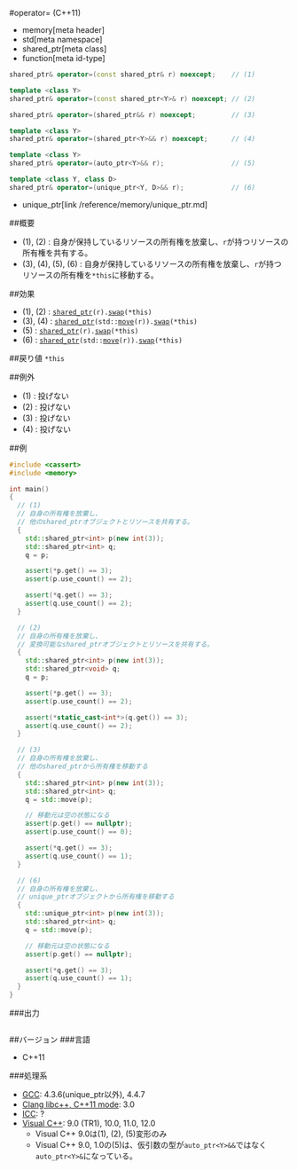 #operator= (C++11)
* memory[meta header]
* std[meta namespace]
* shared_ptr[meta class]
* function[meta id-type]

```cpp
shared_ptr& operator=(const shared_ptr& r) noexcept;    // (1)

template <class Y>
shared_ptr& operator=(const shared_ptr<Y>& r) noexcept; // (2)

shared_ptr& operator=(shared_ptr&& r) noexcept;         // (3)

template <class Y>
shared_ptr& operator=(shared_ptr<Y>&& r) noexcept;      // (4)

template <class Y>
shared_ptr& operator=(auto_ptr<Y>&& r);                 // (5)

template <class Y, class D>
shared_ptr& operator=(unique_ptr<Y, D>&& r);            // (6)
```
* unique_ptr[link /reference/memory/unique_ptr.md]

##概要
- (1), (2) : 自身が保持しているリソースの所有権を放棄し、`r`が持つリソースの所有権を共有する。
- (3), (4), (5), (6) : 自身が保持しているリソースの所有権を放棄し、`r`が持つリソースの所有権を`*this`に移動する。


##効果
- (1), (2) : [`shared_ptr`](./op_constructor.md)`(r).`[`swap`](./swap.md)`(*this)`
- (3), (4) : [`shared_ptr`](./op_constructor.md)`(std::`[`move`](/reference/utility/move.md)`(r)).`[`swap`](./swap.md)`(*this)`
- (5) : [`shared_ptr`](./op_constructor.md)`(r).`[`swap`](./swap.md)`(*this)`
- (6) : [`shared_ptr`](./op_constructor.md)`(std::`[`move`](/reference/utility/move.md)`(r)).`[`swap`](./swap.md)`(*this)`


##戻り値
`*this`


##例外
- (1) : 投げない
- (2) : 投げない
- (3) : 投げない
- (4) : 投げない


##例
```cpp
#include <cassert>
#include <memory>

int main()
{
  // (1)
  // 自身の所有権を放棄し、
  // 他のshared_ptrオブジェクトとリソースを共有する。
  {
    std::shared_ptr<int> p(new int(3));
    std::shared_ptr<int> q;
    q = p;

    assert(*p.get() == 3);
    assert(p.use_count() == 2);

    assert(*q.get() == 3);
    assert(q.use_count() == 2);
  }

  // (2)
  // 自身の所有権を放棄し、
  // 変換可能なshared_ptrオブジェクトとリソースを共有する。
  {
    std::shared_ptr<int> p(new int(3));
    std::shared_ptr<void> q;
    q = p;

    assert(*p.get() == 3);
    assert(p.use_count() == 2);

    assert(*static_cast<int*>(q.get()) == 3);
    assert(q.use_count() == 2);
  }

  // (3)
  // 自身の所有権を放棄し、
  // 他のshared_ptrから所有権を移動する
  {
    std::shared_ptr<int> p(new int(3));
    std::shared_ptr<int> q;
    q = std::move(p);

    // 移動元は空の状態になる
    assert(p.get() == nullptr);
    assert(p.use_count() == 0);

    assert(*q.get() == 3);
    assert(q.use_count() == 1);
  }

  // (6)
  // 自身の所有権を放棄し、
  // unique_ptrオブジェクトから所有権を移動する
  {
    std::unique_ptr<int> p(new int(3));
    std::shared_ptr<int> q;
    q = std::move(p);

    // 移動元は空の状態になる
    assert(p.get() == nullptr);

    assert(*q.get() == 3);
    assert(q.use_count() == 1);
  }
}
```

###出力
```
```

##バージョン
###言語
- C++11

###処理系
- [GCC](/implementation.md#gcc): 4.3.6(unique_ptr以外), 4.4.7
- [Clang libc++, C++11 mode](/implementation.md#clang): 3.0
- [ICC](/implementation.md#icc): ?
- [Visual C++](/implementation.md#visual_cpp): 9.0 (TR1), 10.0, 11.0, 12.0
	- Visual C++ 9.0は(1), (2), (5)変形のみ
	- Visual C++ 9.0, 1.0の(5)は、仮引数の型が`auto_ptr<Y>&&`ではなく`auto_ptr<Y>&`になっている。
